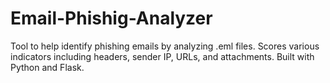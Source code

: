 # Email-Phishig-Analyzer
Tool to help identify phishing emails by analyzing .eml files. Scores various indicators including headers, sender IP, URLs, and attachments. Built with Python and Flask.
